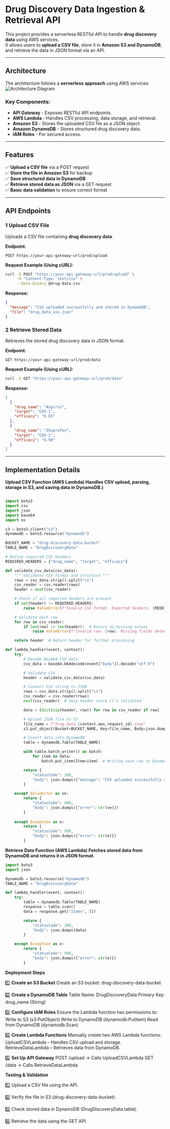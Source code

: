 # Drug Discovery Data Ingestion & Retrieval API

This project provides a serverless RESTful API to handle **drug discovery data** using AWS services.  
It allows users to **upload a CSV file**, store it in **Amazon S3 and DynamoDB**, and retrieve the data in JSON format via an API.

---

## Architecture

The architecture follows a **serverless approach** using AWS services:
![Architecture Diagram](/analytics-service-architecture.png)

### Key Components:
- **API Gateway** - Exposes RESTful API endpoints.
- **AWS Lambda** - Handles CSV processing, data storage, and retrieval.
- **Amazon S3** - Stores the uploaded CSV file as a JSON object.
- **Amazon DynamoDB** - Stores structured drug discovery data.
- **IAM Roles** - For secured access.

---

## Features

✅ **Upload a CSV file** via a POST request  
✅ **Store the file in Amazon S3** for backup  
✅ **Save structured data in DynamoDB**  
✅ **Retrieve stored data as JSON** via a GET request  
✅ **Basic data validation** to ensure correct format  

---

## API Endpoints

### **1 Upload CSV File**

Uploads a CSV file containing **drug discovery data**.

**Endpoint:**  
```http
POST https://your-api-gateway-url/prod/upload
```

**Request Example (Using cURL):**
```bash
curl -X POST "https://your-api-gateway-url/prod/upload" \
     -H "Content-Type: text/csv" \
     --data-binary @drug-data.csv
```
**Response:**
```json
{
  "message": "CSV uploaded successfully and stored in DynamoDB",
  "file": "drug_data_xxx.json"
}
```
### **2 Retrieve Stored Data**

Retrieves the stored drug discovery data in JSON format.

**Endpoint:**
```http
GET https://your-api-gateway-url/prod/data
```

**Request Example (Using cURL):**
```bash
curl -X GET "https://your-api-gateway-url/prod/data"
```
**Response:**
```json
[
  {
    "drug_name": "Aspirin",
    "target": "COX-1",
    "efficacy": "0.85"
  },
  {
    "drug_name": "Ibuprofen",
    "target": "COX-2",
    "efficacy": "0.90"
  }
]
```
-----

## Implementation Details
**Upload CSV Function (AWS Lambda)**
**Handles CSV upload, parsing, storage in S3, and saving data in DynamoDB.)**

```python

import boto3
import csv
import json
import base64
import os

s3 = boto3.client("s3")
dynamodb = boto3.resource("dynamodb")

BUCKET_NAME = "drug-discovery-data-bucket"
TABLE_NAME = "DrugDiscoveryData"

# Define required CSV headers
REQUIRED_HEADERS = {"drug_name", "target", "efficacy"}

def validate_csv_data(csv_data):
    """ Validates CSV format and structure """
    rows = csv_data.strip().split("\n")
    csv_reader = csv.reader(rows)
    header = next(csv_reader)

    # Check if all required headers are present
    if set(header) != REQUIRED_HEADERS:
        raise ValueError(f"Invalid CSV format. Expected headers: {REQUIRED_HEADERS}, but got: {header}")

    # Validate each row
    for row in csv_reader:
        if len(row) != len(header):  # Ensure no missing values
            raise ValueError(f"Invalid row: {row}. Missing fields detected.")

    return header  # Return header for further processing

def lambda_handler(event, context):
    try:
        # Decode Base64 CSV data
        csv_data = base64.b64decode(event["body"]).decode("utf-8")

        # Validate CSV
        header = validate_csv_data(csv_data)

        # Convert CSV string to JSON
        rows = csv_data.strip().split("\n")
        csv_reader = csv.reader(rows)
        next(csv_reader)  # Skip header since it's validated

        data = [dict(zip(header, row)) for row in csv_reader if row]

        # Upload JSON file to S3
        file_name = f"drug_data_{context.aws_request_id}.json"
        s3.put_object(Bucket=BUCKET_NAME, Key=file_name, Body=json.dumps(data))

        # Insert data into DynamoDB
        table = dynamodb.Table(TABLE_NAME)

        with table.batch_writer() as batch:
            for item in data:
                batch.put_item(Item=item)  # Writing each row to DynamoDB efficiently

        return {
            "statusCode": 200,
            "body": json.dumps({"message": "CSV uploaded successfully and stored in DynamoDB", "file": file_name})
        }

    except ValueError as ve:
        return {
            "statusCode": 400,
            "body": json.dumps({"error": str(ve)})
        }
    
    except Exception as e:
        return {
            "statusCode": 500,
            "body": json.dumps({"error": str(e)})
        }

```
**Retrieve Data Function (AWS Lambda)**
**Fetches stored data from DynamoDB and returns it in JSON format.**

```python
import boto3
import json

dynamodb = boto3.resource("dynamodb")
TABLE_NAME = "DrugDiscoveryData"

def lambda_handler(event, context):
    try:
        table = dynamodb.Table(TABLE_NAME)
        response = table.scan()
        data = response.get("Items", [])

        return {
            "statusCode": 200,
            "body": json.dumps(data)
        }

    except Exception as e:
        return {
            "statusCode": 500,
            "body": json.dumps({"error": str(e)})
        }
```
**Deployment Steps**

1️⃣ **Create an S3 Bucket**
Create an S3 bucket:
drug-discovery-data-bucket

2️⃣ **Create a DynamoDB Table**
Table Name: DrugDiscoveryData
Primary Key: drug_name (String)

3️⃣ **Configure IAM Roles**
Ensure the Lambda function has permissions to:
Write to S3 (s3:PutObject)
Write to DynamoDB (dynamodb:PutItem)
Read from DynamoDB (dynamodb:Scan)

4️⃣ **Create Lambda Functions**
Manually create two AWS Lambda functions:
UploadCSVLambda – Handles CSV upload and storage.
RetrieveDataLambda – Retrieves data from DynamoDB.

5️⃣ **Set Up API Gateway**
POST /upload → Calls UploadCSVLambda
GET /data → Calls RetrieveDataLambda


**Testing & Validation**

1️⃣ Upload a CSV file using the API.

2️⃣ Verify the file in S3 (drug-discovery-data-bucket).

3️⃣ Check stored data in DynamoDB (DrugDiscoveryData table).

4️⃣ Retrieve the data using the GET API.





